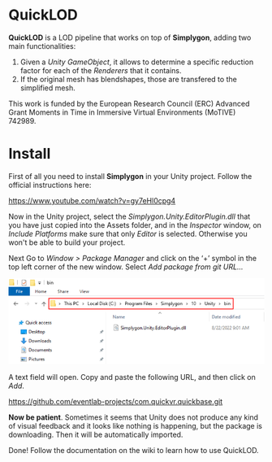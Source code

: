 # QuickLOD

__QuickLOD__ is a LOD pipeline that works on top of __Simplygon__, adding two main functionalities: 

1) Given a _Unity GameObject_, it allows to determine a specific reduction factor for each of the _Renderers_ that it contains. 
2) If the original mesh has blendshapes, those are transfered to the simplified mesh. 

This work is funded by the European Research Council (ERC) Advanced Grant Moments in Time in Immersive Virtual Environments (MoTIVE) 742989.

# Install

First of all you need to install __Simplygon__ in your Unity project. Follow the official instructions here:

https://www.youtube.com/watch?v=gy7eHl0cpg4

Now in the Unity project, select the _Simplygon.Unity.EditorPlugin.dll_ that you have just copied into the Assets folder, and in the _Inspector_ window, on _Include Platforms_ make sure that only _Editor_ is selected. Otherwise you won't be able to build your project. 

Next Go to _Window > Package Manager_ and click on the ‘+’ symbol in the top left corner of the new window. Select _Add package from git URL…_

![](/Documentation~/img/install/00.png)

A text field will open. Copy and paste the following URL, and then click on _Add_. 

https://github.com/eventlab-projects/com.quickvr.quickbase.git

__Now be patient__. Sometimes it seems that Unity does not produce any kind of visual feedback and it looks like nothing is happening, but the package is downloading. Then it will be automatically imported. 

Done! Follow the documentation on the wiki to learn how to use QuickLOD. 

